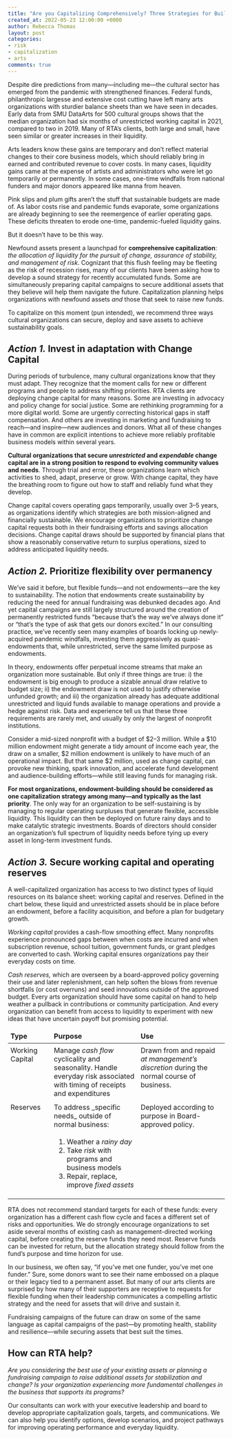 ```yaml
---
title: "Are you Capitalizing Comprehensively? Three Strategies for Building and Allocating Assets in a Post-Pandemic Future"
created_at: 2022-05-23 12:00:00 +0000
author: Rebecca Thomas
layout: post
categories:
- risk
- capitalization
- arts
comments: true
---
```

Despite dire predictions from many&mdash;including me&mdash;the cultural sector has emerged from the pandemic with strengthened finances. Federal funds, philanthropic largesse and extensive cost cutting have left many arts organizations with sturdier balance sheets than we have seen in decades. Early data from SMU DataArts for 500 cultural groups shows that the median organization had six months of unrestricted working capital in 2021, compared to two in 2019. Many of RTA&rsquo;s clients, both large and small, have seen similar or greater increases in their liquidity.

Arts leaders know these gains are temporary and don&rsquo;t reflect material changes to their core business models, which should reliably bring in earned and contributed revenue to cover costs. In many cases, liquidity gains came at the expense of artists and administrators who were let go temporarily or permanently. In some cases, one-time windfalls from national funders and major donors appeared like manna from heaven. 

Pink slips and plum gifts aren&rsquo;t the stuff that sustainable budgets are made of. As labor costs rise and pandemic funds evaporate, some organizations are already beginning to see the reemergence of earlier operating gaps. These deficits threaten to erode one-time, pandemic-fueled liquidity gains. 

But it doesn&rsquo;t have to be this way. 

Newfound assets present a launchpad for __comprehensive capitalization__: _the allocation of liquidity for the pursuit of change, assurance of stability, and management of risk_. Cognizant that this flush feeling may be fleeting as the risk of recession rises, many of our clients have been asking how to develop a sound strategy for recently accumulated funds. Some are simultaneously preparing capital campaigns to secure additional assets that they believe will help them navigate the future. Capitalization planning helps organizations with newfound assets _and_ those that seek to raise new funds.

To capitalize on this moment (pun intended), we recommend three ways cultural organizations can secure, deploy and save assets to achieve sustainability goals.

<!--more-->

## _Action 1._ Invest in adaptation with Change Capital 

During periods of turbulence, many cultural organizations know that they must adapt. They recognize that the moment calls for new or different programs and people to address shifting priorities. RTA clients are deploying change capital for many reasons. Some are investing in advocacy and policy change for social justice. Some are rethinking programming for a more digital world. Some are urgently correcting historical gaps in staff compensation. And others are investing in marketing and fundraising to reach&mdash;and inspire&mdash;new audiences and donors. What all of these changes have in common are explicit intentions to achieve more reliably profitable business models within several years. 

__Cultural organizations that secure _unrestricted_ and _expendable_ change capital are in a strong position to respond to evolving community values and needs__. Through trial and error, these organizations learn which activities to shed, adapt, preserve or grow. With change capital, they have the breathing room to figure out how to staff and reliably fund what they develop. 

Change capital covers operating gaps temporarily, usually over 3&ndash;5 years, as organizations identify which strategies are both mission-aligned and financially sustainable. We encourage organizations to prioritize change capital requests both in their fundraising efforts and savings allocation decisions. Change capital draws should be supported by financial plans that show a reasonably conservative return to surplus operations, sized to address anticipated liquidity needs. 

## _Action 2._ Prioritize flexibility over permanency 

We&rsquo;ve said it before, but flexible funds&mdash;and not endowments&mdash;are the key to sustainability. The notion that endowments create sustainability by reducing the need for annual fundraising was debunked decades ago. And yet capital campaigns are still largely structured around the creation of permanently restricted funds &ldquo;because that&rsquo;s the way we&rsquo;ve always done it&rdquo; or &ldquo;that&rsquo;s the type of ask that gets our donors excited.&rdquo; In our consulting practice, we&rsquo;ve recently seen many examples of boards locking up newly-acquired pandemic windfalls, investing them aggressively as quasi-endowments that, while unrestricted, serve the same limited purpose as endowments. 

In theory, endowments offer perpetual income streams that make an organization more sustainable. But only if three things are true: i) the endowment is big enough to produce a sizable annual draw relative to budget size; ii) the endowment draw is not used to justify otherwise unfunded growth; and iii) the organization already has adequate additional unrestricted and liquid funds available to manage operations and provide a hedge against risk. Data and experience tell us that these three requirements are rarely met, and usually by only the largest of nonprofit institutions. 

Consider a mid-sized nonprofit with a budget of $2&ndash;3 million. While a $10 million endowment might generate a tidy amount of income each year, the draw on a smaller, $2 million endowment is unlikely to have much of an operational impact. But that same $2 million, used as change capital, can provoke new thinking, spark innovation, and accelerate fund development and audience-building efforts&mdash;while still leaving funds for managing risk. 

__For most organizations, endowment-building should be considered as one capitalization strategy among many&mdash;and typically as the last priority__. The only way for an organization to be self-sustaining is by managing to regular operating surpluses that generate flexible, accessible liquidity. This liquidity can then be deployed on future rainy days and to make catalytic strategic investments. Boards of directors should consider an organization&rsquo;s full spectrum of liquidity needs before tying up every asset in long-term investment funds. 

## _Action 3._ Secure working capital and operating reserves

A well-capitalized organization has access to two distinct types of liquid resources on its balance sheet: working capital and reserves. Defined in the chart below, these liquid and unrestricted assets should be in place before an endowment, before a facility acquisition, and before a plan for budgetary growth. 

_Working capital_ provides a cash-flow smoothing effect. Many nonprofits experience pronounced gaps between when costs are incurred and when subscription revenue, school tuition, government funds, or grant pledges are converted to cash. Working capital ensures organizations pay their everyday costs on time. 

_Cash reserves,_ which are overseen by a board-approved policy governing their use and later replenishment, can help soften the blows from revenue shortfalls (or cost overruns) and seed innovations outside of the approved budget. Every arts organization should have some capital on hand to help weather a pullback in contributions or community participation. And every organization can benefit from access to liquidity to experiment with new ideas that have uncertain payoff but promising potential. 

<table cellpadding="12">
  <thead>
    <td style="width:20%; padding:6px;"><strong>Type</strong></td>
    <td style="width:40%; padding:6px;"><strong>Purpose</strong></td>
    <td style="width:40%; padding:6px;"><strong>Use</strong></td>
  </thead>
  <tbody>
    <tr>
      <td style="vertical-align:top; padding:6px;">Working Capital</td>
      <td style="vertical-align:top; padding:6px;">Manage <i>cash flow</i> cyclicality and seasonality. Handle everyday risk associated with timing of receipts and expenditures</td>
      <td style="vertical-align:top; padding:6px;">Drawn from and repaid <i>at management&rsquo;s discretion</i> during the normal course of business.</td>
    </tr>
    <tr>
      <td style="vertical-align:top; padding:6px;">Reserves</td>
      <td style="vertical-align:top; padding:6px;">
        To address _specific needs_ outside of normal business:
        <ol style="padding: 4px 0px 0px 30px;">
          <li>Weather a <i>rainy day</i></li>
          <li>Take <i>risk</i> with programs and business models</li>
          <li>Repair, replace, improve <i>fixed assets</i></li>
        </ol>
      </td>
      <td style="vertical-align:top; padding:6px;">Deployed according to purpose in Board-approved policy.</td>
    </tr>
  </tbody>
</table>

RTA does not recommend standard targets for each of these funds: every organization has a different cash flow cycle and faces a different set of risks and opportunities. We do strongly encourage organizations to set aside several months of existing cash as management-directed working capital, before creating the reserve funds they need most. Reserve funds can be invested for return, but the allocation strategy should follow from the fund&rsquo;s purpose and time horizon for use. 

In our business, we often say, &ldquo;if you&rsquo;ve met one funder, you&rsquo;ve met one funder.&rdquo; Sure, some donors want to see their name embossed on a plaque or their legacy tied to a permanent asset. But many of our arts clients are surprised by how many of their supporters are receptive to requests for flexible funding when their leadership communicates a compelling artistic strategy and the need for assets that will drive and sustain it. 

Fundraising campaigns of the future can draw on some of the same language as capital campaigns of the past&mdash;by promoting health, stability and resilience&mdash;while securing assets that best suit the times. 

## How can RTA help? 
_Are you considering the best use of your existing assets or planning a fundraising campaign to raise additional assets for stabilization and change? Is your organization experiencing more fundamental challenges in the business that supports its programs?_

Our consultants can work with your executive leadership and board to develop appropriate capitalization goals, targets, and communications. We can also help you identify options, develop scenarios, and project pathways for improving operating performance and everyday liquidity.
